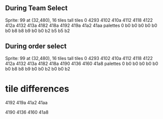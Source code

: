 ## During Team Select

Sprite: 99 at (32,480), 16 tiles tall
tiles
0
4293
4102
410a
4112
4118
4122
412a
4132
413a
4182
418a
4192
419a
41a2
41aa
palettes
0
b0
b0
b0
b0
b0
b0
b8
b8
b9
b0
b0
b2
b5
b5
b2

## During order select

Sprite: 99 at (32,480), 16 tiles tall
tiles
0
4293
4102
410a
4112
4118
4122
412a
4132
413a
4182
418a
4190
4136
4160
41a8
palettes
0
b0
b0
b0
b0
b0
b0
b8
b8
b9
b0
b0
b2
b0
b0
b2

# tile differences

4192
419a
41a2
41aa

4190
4136
4160
41a8

